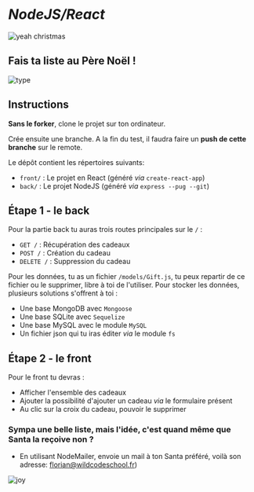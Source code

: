 # *NodeJS/React*

![yeah christmas](https://media.giphy.com/media/11EjiLDatd0syA/giphy.gif)

## Fais ta liste au Père Noël !

![type](https://media.giphy.com/media/RRerwvHrb0nxm/giphy.gif)

## Instructions

**Sans le forker**, clone le projet sur ton ordinateur.

Crée ensuite une branche.
A la fin du test, il faudra faire un **push de cette branche** sur le remote. 

Le dépôt contient les répertoires suivants:
* `front/` : Le projet en React (généré _via_ `create-react-app`)
* `back/` : Le projet NodeJS (généré _via_ `express --pug --git`)

## Étape 1 - le back

Pour la partie back tu auras trois routes principales sur le `/` : 

* `GET /` : Récupération des cadeaux
* `POST /` : Création du cadeau 
* `DELETE /` : Suppression du cadeau 

Pour les données, tu as un fichier `/models/Gift.js`, tu peux repartir de ce fichier ou le supprimer, libre à toi de l'utiliser. Pour stocker les données, plusieurs solutions s'offrent à toi : 
* Une base MongoDB avec `Mongoose`
* Une base SQLite avec `Sequelize`
* Une base MySQL avec le module `MySQL`
* Un fichier json qui tu iras éditer _via_ le module `fs`

## Étape 2 - le front

Pour le front tu devras : 
* Afficher l'ensemble des cadeaux 
* Ajouter la possibilité d'ajouter un cadeau _via_ le formulaire présent
* Au clic sur la croix du cadeau, pouvoir le supprimer 

### Sympa une belle liste, mais l'idée, c'est quand même que Santa la reçoive non ?
  
* En utilisant NodeMailer, envoie un mail à ton Santa préféré, voilà son adresse: florian@wildcodeschool.fr)

![joy](https://media.giphy.com/media/26n62j7cS0aZOYCu4/giphy.gif)

